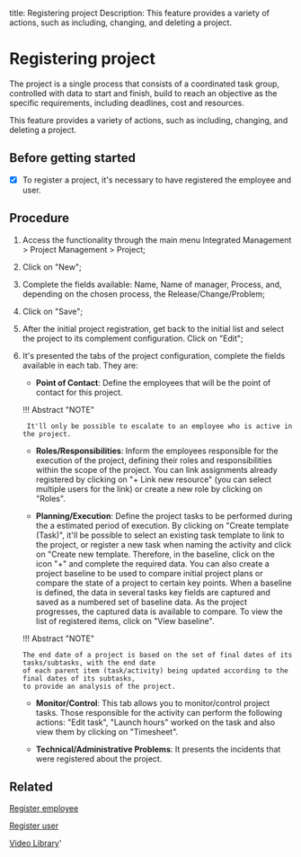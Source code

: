 title: Registering project
Description: This feature provides a variety of actions, such as including, changing, and deleting a project. 
# Registering project

The project is a single process that consists of a coordinated task group, controlled with data to start and finish, build to reach an objective as the specific requirements, including deadlines, cost and resources.

This feature provides a variety of actions, such as including, changing, and deleting a project.

Before getting started
--------------------------

- [x] To register a project, it's necessary to have registered the employee and
user.

Procedure
-------------

1.  Access the functionality through the main menu Integrated Management \>
    Project Management \> Project;

2.  Click on "New";

3.  Complete the fields available: Name, Name of manager, Process, and, depending on the chosen process, the Release/Change/Problem;

4.  Click on "Save";

5.  After the initial project registration, get back to the initial list and
    select the project to its complement configuration. Click on "Edit";

6.  It's presented the tabs of the project configuration, complete the fields
    available in each tab. They are:
    
    - **Point of Contact**: Define the employees that will be the point of contact
    for this project.
    
    !!! Abstract "NOTE"
    
         It'll only be possible to escalate to an employee who is active in the project.
         
    - **Roles/Responsibilities**: Inform the employees responsible for the execution of the 
    project, defining their roles and responsibilities within the scope of the project. You can 
    link assignments already registered by clicking on "+ Link new resource" (you can select 
    multiple users for the link) or create a new role by clicking on "Roles".
    
    - **Planning/Execution**: Define the project tasks to be performed during the a estimated period of 
    execution. By clicking on "Create template (Task)", it'll be possible to select an existing task template 
    to link to the project, or register a new task when naming the activity and click on "Create new template. 
    Therefore, in the baseline, click on the icon "+" and complete the required data. You can also create a 
    project baseline to be used to compare initial project plans or compare the state of a project to certain 
    key points. When a baseline is defined, the data in several tasks key fields are captured and 
    saved as a numbered set of baseline data. As the project progresses, the captured data is available to compare. 
    To view the list of registered items, click on "View baseline".
    
    !!! Abstract "NOTE"
    
        The end date of a project is based on the set of final dates of its tasks/subtasks, with the end date 
        of each parent item (task/activity) being updated according to the final dates of its subtasks, 
        to provide an analysis of the project.

    - **Monitor/Control**: This tab allows you to monitor/control project tasks. Those responsible for the 
    activity can perform the following actions: "Edit task", "Launch hours" worked on the task and also 
    view them by clicking on "Timesheet".
    
    - **Technical/Administrative Problems**: It presents the incidents that were registered about the project.
  

Related
-----------

[Register employee](/en-us/4biz-helium/initial-settings/access-settings/user/register-employee.html)

[Register user](/en-us/4biz-helium/initial-settings/access-settings/user/users.html)

<i class='fa fa-youtube-play  fa-2x' style='color:#97ce17;vertical-align: middle;'> </i> [Video Library](https://www.youtube.com/playlist?list=PLB5qK2uzf2ROEeoHh3EbsZJxjr9hJSLIV)'
